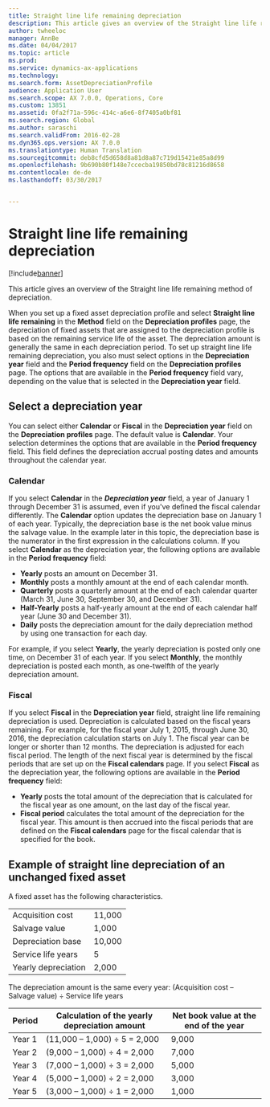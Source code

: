 ```yaml
---
title: Straight line life remaining depreciation
description: This article gives an overview of the Straight line life remaining method of depreciation.
author: twheeloc
manager: AnnBe
ms.date: 04/04/2017
ms.topic: article
ms.prod: 
ms.service: dynamics-ax-applications
ms.technology: 
ms.search.form: AssetDepreciationProfile
audience: Application User
ms.search.scope: AX 7.0.0, Operations, Core
ms.custom: 13851
ms.assetid: 0fa2f71a-596c-414c-a6e6-8f7405a0bf81
ms.search.region: Global
ms.author: saraschi
ms.search.validFrom: 2016-02-28
ms.dyn365.ops.version: AX 7.0.0
ms.translationtype: Human Translation
ms.sourcegitcommit: deb8cfd5d658d8a81d8a87c719d15421e85a8d99
ms.openlocfilehash: 9b690b80f148e7ccecba19850bd78c81216d8658
ms.contentlocale: de-de
ms.lasthandoff: 03/30/2017


---
```


# <a name="straight-line-life-remaining-depreciation"></a>Straight line life remaining depreciation

[!include[banner](../includes/banner.md)]


This article gives an overview of the Straight line life remaining method of depreciation.

When you set up a fixed asset depreciation profile and select **Straight line life remaining** in the **Method** field on the **Depreciation profiles** page, the depreciation of fixed assets that are assigned to the depreciation profile is based on the remaining service life of the asset. The depreciation amount is generally the same in each depreciation period. To set up straight line life remaining depreciation, you also must select options in the **Depreciation year** field and the **Period frequency** field on the **Depreciation profiles** page. The options that are available in the **Period frequency** field vary, depending on the value that is selected in the **Depreciation year** field.

## <a name="select-a-depreciation-year"></a>Select a depreciation year
You can select either **Calendar** or **Fiscal** in the **Depreciation year** field on the **Depreciation profiles** page. The default value is **Calendar**. Your selection determines the options that are available in the **Period frequency** field. This field defines the depreciation accrual posting dates and amounts throughout the calendar year.

### <a name="calendar"></a>Calendar

If you select **Calendar** in the ***Depreciation year*** field, a year of January 1 through December 31 is assumed, even if you've defined the fiscal calendar differently. The **Calendar** option updates the depreciation base on January 1 of each year. Typically, the depreciation base is the net book value minus the salvage value. In the example later in this topic, the depreciation base is the numerator in the first expression in the calculations column. If you select **Calendar** as the depreciation year, the following options are available in the **Period frequency** field:

-   **Yearly** posts an amount on December 31.
-   **Monthly** posts a monthly amount at the end of each calendar month.
-   **Quarterly** posts a quarterly amount at the end of each calendar quarter (March 31, June 30, September 30, and December 31).
-   **Half-Yearly** posts a half-yearly amount at the end of each calendar half year (June 30 and December 31).
-   **Daily** posts the depreciation amount for the daily depreciation method by using one transaction for each day.

For example, if you select **Yearly**, the yearly depreciation is posted only one time, on December 31 of each year. If you select **Monthly**, the monthly depreciation is posted each month, as one-twelfth of the yearly depreciation amount.

### <a name="fiscal"></a>Fiscal

If you select **Fiscal** in the **Depreciation year** field, straight line life remaining depreciation is used. Depreciation is calculated based on the fiscal years remaining. For example, for the fiscal year July 1, 2015, through June 30, 2016, the depreciation calculation starts on July 1. The fiscal year can be longer or shorter than 12 months. The depreciation is adjusted for each fiscal period. The length of the next fiscal year is determined by the fiscal periods that are set up on the **Fiscal calendars** page. If you select **Fiscal** as the depreciation year, the following options are available in the **Period frequency** field:

-   **Yearly** posts the total amount of the depreciation that is calculated for the fiscal year as one amount, on the last day of the fiscal year.
-   **Fiscal period** calculates the total amount of the depreciation for the fiscal year. This amount is then accrued into the fiscal periods that are defined on the **Fiscal calendars** page for the fiscal calendar that is specified for the book.

## <a name="example-of-straight-line-depreciation-of-an-unchanged-fixed-asset"></a>Example of straight line depreciation of an unchanged fixed asset
A fixed asset has the following characteristics.

|                     |        |
|---------------------|--------|
| Acquisition cost    | 11,000 |
| Salvage value       | 1,000  |
| Depreciation base   | 10,000 |
| Service life years  | 5      |
| Yearly depreciation | 2,000  |

The depreciation amount is the same every year: (Acquisition cost – Salvage value) ÷ Service life years

| Period | Calculation of the yearly depreciation amount | Net book value at the end of the year |
|--------|-----------------------------------------------|---------------------------------------|
| Year 1 | (11,000 – 1,000) ÷ 5 = 2,000                  | 9,000                                 |
| Year 2 | (9,000 – 1,000) ÷ 4 = 2,000                   | 7,000                                 |
| Year 3 | (7,000 – 1,000) ÷ 3 = 2,000                   | 5,000                                 |
| Year 4 | (5,000 – 1,000) ÷ 2 = 2,000                   | 3,000                                 |
| Year 5 | (3,000 – 1,000) ÷ 1 = 2,000                   | 1,000                                 |






